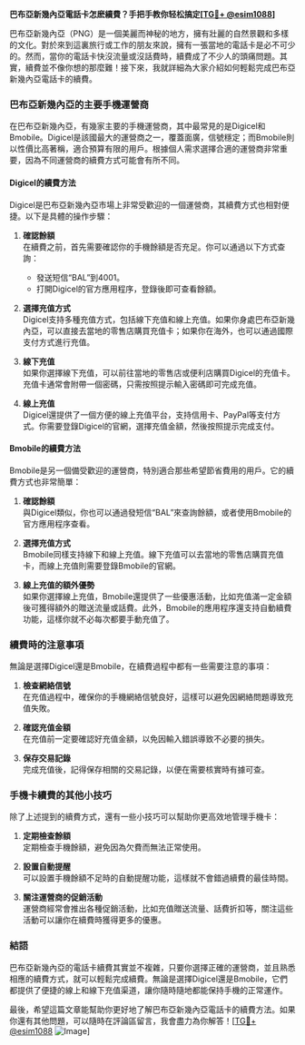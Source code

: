 **巴布亞新幾內亞電話卡怎麽續費？手把手教你轻松搞定[[TG💪+ @esim1088](https://t.me/s/esim1088)]**

巴布亞新幾內亞（PNG）是一個美麗而神秘的地方，擁有壯麗的自然景觀和多樣的文化。對於來到這裏旅行或工作的朋友來說，擁有一張當地的電話卡是必不可少的。然而，當你的電話卡快沒流量或沒話費時，續費成了不少人的頭痛問題。其實，續費並不像你想的那麼難！接下來，我就詳細為大家介紹如何輕鬆完成巴布亞新幾內亞電話卡的續費。

### 巴布亞新幾內亞的主要手機運營商

在巴布亞新幾內亞，有幾家主要的手機運營商，其中最常見的是Digicel和Bmobile。Digicel是該國最大的運營商之一，覆蓋面廣，信號穩定；而Bmobile則以性價比高著稱，適合預算有限的用戶。根據個人需求選擇合適的運營商非常重要，因為不同運營商的續費方式可能會有所不同。

#### Digicel的續費方法

Digicel是巴布亞新幾內亞市場上非常受歡迎的一個運營商，其續費方式也相對便捷。以下是具體的操作步驟：

1. **確認餘額**  
   在續費之前，首先需要確認你的手機餘額是否充足。你可以通過以下方式查詢：
   - 發送短信“BAL”到4001。
   - 打開Digicel的官方應用程序，登錄後即可查看餘額。

2. **選擇充值方式**  
   Digicel支持多種充值方式，包括線下充值和線上充值。如果你身處巴布亞新幾內亞，可以直接去當地的零售店購買充值卡；如果你在海外，也可以通過國際支付方式進行充值。

3. **線下充值**  
   如果你選擇線下充值，可以前往當地的零售店或便利店購買Digicel的充值卡。充值卡通常會附帶一個密碼，只需按照提示輸入密碼即可完成充值。

4. **線上充值**  
   Digicel還提供了一個方便的線上充值平台，支持信用卡、PayPal等支付方式。你需要登錄Digicel的官網，選擇充值金額，然後按照提示完成支付。

#### Bmobile的續費方法

Bmobile是另一個備受歡迎的運營商，特別適合那些希望節省費用的用戶。它的續費方式也非常簡單：

1. **確認餘額**  
   與Digicel類似，你也可以通過發短信“BAL”來查詢餘額，或者使用Bmobile的官方應用程序查看。

2. **選擇充值方式**  
   Bmobile同樣支持線下和線上充值。線下充值可以去當地的零售店購買充值卡，而線上充值則需要登錄Bmobile的官網。

3. **線上充值的額外優勢**  
   如果你選擇線上充值，Bmobile還提供了一些優惠活動，比如充值滿一定金額後可獲得額外的贈送流量或話費。此外，Bmobile的應用程序還支持自動續費功能，這樣你就不必每次都要手動充值了。

### 續費時的注意事項

無論是選擇Digicel還是Bmobile，在續費過程中都有一些需要注意的事項：

1. **檢查網絡信號**  
   在充值過程中，確保你的手機網絡信號良好，這樣可以避免因網絡問題導致充值失敗。

2. **確認充值金額**  
   在充值前一定要確認好充值金額，以免因輸入錯誤導致不必要的損失。

3. **保存交易記錄**  
   完成充值後，記得保存相關的交易記錄，以便在需要核實時有據可查。

### 手機卡續費的其他小技巧

除了上述提到的續費方式，還有一些小技巧可以幫助你更高效地管理手機卡：

1. **定期檢查餘額**  
   定期檢查手機餘額，避免因為欠費而無法正常使用。

2. **設置自動提醒**  
   可以設置手機餘額不足時的自動提醒功能，這樣就不會錯過續費的最佳時間。

3. **關注運營商的促銷活動**  
   運營商經常會推出各種促銷活動，比如充值贈送流量、話費折扣等，關注這些活動可以讓你在續費時獲得更多的優惠。

### 結語

巴布亞新幾內亞的電話卡續費其實並不複雜，只要你選擇正確的運營商，並且熟悉相應的續費方式，就可以輕鬆完成續費。無論是選擇Digicel還是Bmobile，它們都提供了便捷的線上和線下充值渠道，讓你隨時隨地都能保持手機的正常運作。

最後，希望這篇文章能幫助你更好地了解巴布亞新幾內亞電話卡的續費方法。如果你還有其他問題，可以隨時在評論區留言，我會盡力為你解答！[[TG💪+ @esim1088](https://t.me/s/esim1088) ![Image](https://i.postimg.cc/4NQfJmqS/Snipaste-2025-05-13-00-14-12.png)]